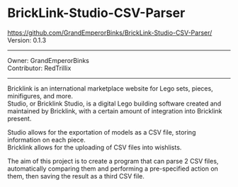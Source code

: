 # BrickLink-Studio-CSV-Parser  

https://github.com/GrandEmperorBinks/BrickLink-Studio-CSV-Parser/  
Version: 0.1.3
***
Owner: GrandEmperorBinks  
Contributor: RedTrillix  
***
  
Bricklink is an international marketplace website for Lego sets, pieces, minifigures, and more.  
Studio, or Bricklink Studio, is a digital Lego building software created and maintained by Bricklink, with a certain amount of integration into Bricklink present.  
  
Studio allows for the exportation of models as a CSV file, storing information on each piece.  
Bricklink allows for the uploading of CSV files into wishlists.  
  
The aim of this project is to create a program that can parse 2 CSV files, automatically comparing them and performing a pre-specified action on them, then saving the result as a third CSV file.

